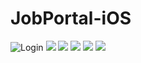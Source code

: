 # JobPortal-iOS

![Login](https://github.com/MuhammadMujtaba19/JobPortal-iOS/blob/master/JobPortal/ScreenShot/Login.png)
![](https://github.com/MuhammadMujtaba19/JobPortal-iOS/blob/master/JobPortal/ScreenShot/Home.png)
![](https://github.com/MuhammadMujtaba19/JobPortal-iOS/blob/master/JobPortal/ScreenShot/Home2.png)
![](https://github.com/MuhammadMujtaba19/JobPortal-iOS/blob/master/JobPortal/ScreenShot/JobList.png)
![](https://github.com/MuhammadMujtaba19/JobPortal-iOS/blob/master/JobPortal/ScreenShot/JobDetails2.png)
![](https://github.com/MuhammadMujtaba19/JobPortal-iOS/blob/master/JobPortal/ScreenShot/JobDetails.png)
